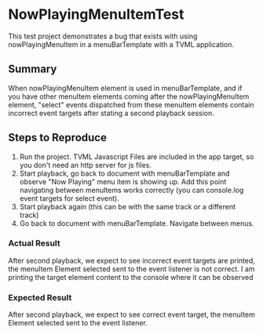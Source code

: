 # NowPlayingMenuItemTest

This test project demonstrates a bug that exists with using nowPlayingMenuItem in a menuBarTemplate with a TVML application.

## Summary

When nowPlayingMenuItem element is used in menuBarTemplate, and if you have other menuItem elements coming after the nowPlayingMenuItem element, "select" events dispatched from these menuItem elements contain incorrect event targets after stating a second playback session.

## Steps to Reproduce
1. Run the project. TVML Javascript Files are included in the app target, so you don't need an http server for js files.
1. Start playback, go back to document with menuBarTemplate and observe "Now Playing"  menu item is showing up. Add this point navigating between menuItems works correctly (you can console.log event targets for select event).
1. Start playback again (this can be with the same track or a different track)
1. Go back to document with menuBarTemplate. Navigate between menus. 

### Actual Result
After second playback, we expect to see incorrect event targets are printed, the menuItem Element selected sent to the event listener is not correct. I am printing the target element content to the console where it can be observed

### Expected Result
After second playback, we expect to see correct event target, the menuItem Element selected sent to the event listener. 

